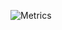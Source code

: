 ![Metrics](https://metrics.lecoq.io/Veershah26?template=classic&followup=1&isocalendar=1&languages=1&isocalendar.duration=half-year&config.timezone=Asia%2FCalcutta&config.animated=true)
